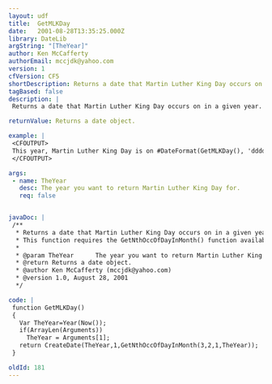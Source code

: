 ```yaml
---
layout: udf
title:  GetMLKDay
date:   2001-08-28T13:35:25.000Z
library: DateLib
argString: "[TheYear]"
author: Ken McCafferty
authorEmail: mccjdk@yahoo.com
version: 1
cfVersion: CF5
shortDescription: Returns a date that Martin Luther King Day occurs on in a given year.
tagBased: false
description: |
 Returns a date that Martin Luther King Day occurs on in a given year.  If no year is specified, defaults to the current year.

returnValue: Returns a date object.

example: |
 <CFOUTPUT>
 This year, Martin Luther King Day is on #DateFormat(GetMLKDay(), 'dddd, mmm dd')#.
 </CFOUTPUT>

args:
 - name: TheYear
   desc: The year you want to return Martin Luther King Day for.
   req: false


javaDoc: |
 /**
  * Returns a date that Martin Luther King Day occurs on in a given year.
  * This function requires the GetNthOccOfDayInMonth() function available from the DateLib library. Minor modifications by Rob Brooks-Bilson (rbils@amkor.com)
  * 
  * @param TheYear      The year you want to return Martin Luther King Day for. 
  * @return Returns a date object. 
  * @author Ken McCafferty (mccjdk@yahoo.com) 
  * @version 1.0, August 28, 2001 
  */

code: |
 function GetMLKDay() 
 {
   Var TheYear=Year(Now());
   if(ArrayLen(Arguments)) 
     TheYear = Arguments[1];
   return CreateDate(TheYear,1,GetNthOccOfDayInMonth(3,2,1,TheYear));
 }

oldId: 181
---
```


